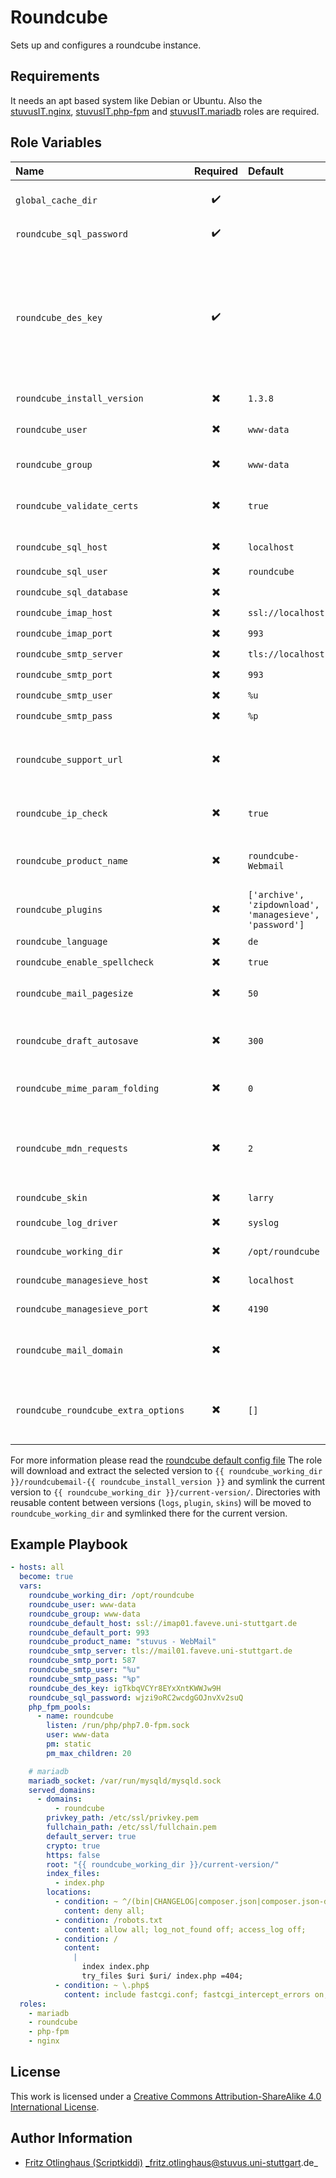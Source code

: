 # Roundcube

Sets up and configures a roundcube instance.


## Requirements

It needs an apt based system like Debian or Ubuntu. Also the [stuvusIT.nginx](https://github.com/stuvusIT/nginx), [stuvusIT.php-fpm](https://github.com/stuvusIT/php-fpm) and [stuvusIT.mariadb](https://github.com/stuvusIT/mariadb) roles are required.


## Role Variables

| Name                                | Required                 | Default                                                                     | Description                                                                                                                                                                                     |
|:------------------------------------|:------------------------:|:----------------------------------------------------------------------------|:------------------------------------------------------------------------------------------------------------------------------------------------------------------------------------------------|
| `global_cache_dir`                  | :heavy_check_mark:       |                                                                             | Cache directory to download roundcube files to                                                                                                                                                  |
| `roundcube_sql_password`            | :heavy_check_mark:       |                                                                             | Password of the `roundcube_sql_user`                                                                                                                                                            |
| `roundcube_des_key`                 | :heavy_check_mark:       |                                                                             | This key is used to encrypt the users imap password which is stored in the session record (and the client cookie if remember password is enabled). Please provide a string of exactly 24 chars. |
| `roundcube_install_version`         | :heavy_multiplication_x: | `1.3.8`                                                                     | Version to install                                                                                                                                                                              |
| `roundcube_user`                    | :heavy_multiplication_x: | `www-data`                                                                  | Name of the user to be used for roundcube                                                                                                                                                       |
| `roundcube_group`                   | :heavy_multiplication_x: | `www-data`                                                                  | Group to be used for roundcube                                                                                                                                                                  |
| `roundcube_validate_certs`          | :heavy_multiplication_x: | `true`                                                                      | Should roundcube validate certs during connection to the mail server                                                                                                                            |
| `roundcube_sql_host`                | :heavy_multiplication_x: | `localhost`                                                                 | Host of for the database                                                                                                                                                                        |
| `roundcube_sql_user`                | :heavy_multiplication_x: | `roundcube`                                                                 | Database user                                                                                                                                                                                   |
| `roundcube_sql_database`            | :heavy_multiplication_x: |                                                                             | Database name                                                                                                                                                                                   |
| `roundcube_imap_host`               | :heavy_multiplication_x: | `ssl://localhost`                                                           | Imap server                                                                                                                                                                                     |
| `roundcube_imap_port`               | :heavy_multiplication_x: | `993`                                                                       | Imap port                                                                                                                                                                                       |
| `roundcube_smtp_server`             | :heavy_multiplication_x: | `tls://localhost`                                                           | smtp server                                                                                                                                                                                     |
| `roundcube_smtp_port`               | :heavy_multiplication_x: | `993`                                                                       | smtp port                                                                                                                                                                                       |
| `roundcube_smtp_user`               | :heavy_multiplication_x: | `%u`                                                                        | smtp user                                                                                                                                                                                       |
| `roundcube_smtp_pass`               | :heavy_multiplication_x: | `%p`                                                                        | smtp password                                                                                                                                                                                   |
| `roundcube_support_url`             | :heavy_multiplication_x: | ` `                                                                         | Provide an URL where a user can get support for this Roundcube installation.                                                                                                                    |
| `roundcube_ip_check`                | :heavy_multiplication_x: | `true`                                                                      | check client IP in session authorization                                                                                                                                                        |
| `roundcube_product_name`            | :heavy_multiplication_x: | `roundcube-Webmail`                                                         | This is displayed on the login screen and in the window title                                                                                                                                   |
| `roundcube_plugins`                 | :heavy_multiplication_x: | `['archive', 'zipdownload', 'managesieve', 'password']`                     | A list of strings. Plugins that should be activated                                                                                                                                             |
| `roundcube_language`                | :heavy_multiplication_x: | `de`                                                                        | Language to use                                                                                                                                                                                 |
| `roundcube_enable_spellcheck`       | :heavy_multiplication_x: | `true`                                                                      | Enable spellcheck                                                                                                                                                                               |
| `roundcube_mail_pagesize`           | :heavy_multiplication_x: | `50`                                                                        | Mails to be displayed on one page                                                                                                                                                               |
| `roundcube_draft_autosave`          | :heavy_multiplication_x: | `300`                                                                       | After how many seconds roundcube should do an autosave                                                                                                                                          |
| `roundcube_mime_param_folding`      | :heavy_multiplication_x: | `0`                                                                         | Encoding of long/non-ascii attachment names                                                                                                                                                     |
| `roundcube_mdn_requests`            | :heavy_multiplication_x: | `2`                                                                         | Behavior if a received message requests a message delivery notification (read receipt)                                                                                                          |
| `roundcube_skin`                    | :heavy_multiplication_x: | `larry`                                                                     | Theme to be used                                                                                                                                                                                |
| `roundcube_log_driver`              | :heavy_multiplication_x: | `syslog`                                                                    | Where should roundcube log to.                                                                                                                                                                  |
| `roundcube_working_dir`             | :heavy_multiplication_x: | `/opt/roundcube`                                                            | Working dir for this installation                                                                                                                                                               |
| `roundcube_managesieve_host`        | :heavy_multiplication_x: | `localhost`                                                                 | Host of the sieve server.                                                                                                                                                                       |
| `roundcube_managesieve_port`        | :heavy_multiplication_x: | `4190`                                                                      | Port of the sieve server.                                                                                                                                                                       |
| `roundcube_mail_domain`             | :heavy_multiplication_x: | ` `                                                                         | This domain will be used to form e-mail addresses of new users.                                                                                                                                 |
| `roundcube_roundcube_extra_options` | :heavy_multiplication_x: | `[]`                                                                        | List of dicts each with a value and key option that will be written into the config file                                                                                                        |

For more information please read the [roundcube default config file](https://github.com/roundcube/roundcubemail/blob/master/config/defaults.inc.php)
The role will download and extract the selected version to `{{ roundcube_working_dir }}/roundcubemail-{{ roundcube_install_version }}` and symlink the current version to `{{ roundcube_working_dir }}/current-version/`.
Directories with reusable content between versions (`logs`, `plugin`, `skins`) will be moved to `roundcube_working_dir` and symlinked there for the current version.

## Example Playbook

```yml
- hosts: all
  become: true
  vars:
    roundcube_working_dir: /opt/roundcube
    roundcube_user: www-data
    roundcube_group: www-data
    roundcube_default_host: ssl://imap01.faveve.uni-stuttgart.de
    roundcube_default_port: 993
    roundcube_product_name: "stuvus - WebMail"
    roundcube_smtp_server: tls://mail01.faveve.uni-stuttgart.de
    roundcube_smtp_port: 587
    roundcube_smtp_user: "%u"
    roundcube_smtp_pass: "%p"
    roundcube_des_key: igTkbqVCYr8EYxXntKWWJw9H 
    roundcube_sql_password: wjzi9oRC2wcdgGOJnvXv2suQ
    php_fpm_pools:
      - name: roundcube
        listen: /run/php/php7.0-fpm.sock
        user: www-data
        pm: static
        pm_max_children: 20

    # mariadb
    mariadb_socket: /var/run/mysqld/mysqld.sock
    served_domains:
      - domains:
          - roundcube
        privkey_path: /etc/ssl/privkey.pem
        fullchain_path: /etc/ssl/fullchain.pem
        default_server: true
        crypto: true
        https: false
        root: "{{ roundcube_working_dir }}/current-version/"
        index_files:
          - index.php
        locations:
          - condition: ~ ^/(bin|CHANGELOG|composer.json|composer.json-dist|config|INSTALL|LICENSE|logs|README.md|SQL|temp|UPGRADING)/ 
            content: deny all;
          - condition: /robots.txt
            content: allow all; log_not_found off; access_log off;
          - condition: /
            content: 
              |
                index index.php
                try_files $uri $uri/ index.php =404;
          - condition: ~ \.php$
            content: include fastcgi.conf; fastcgi_intercept_errors on; fastcgi_pass unix:/run/php/php7.0-fpm.sock;
  roles:
    - mariadb
    - roundcube
    - php-fpm
    - nginx
```

## License

This work is licensed under a [Creative Commons Attribution-ShareAlike 4.0 International License](https://creativecommons.org/licenses/by-sa/4.0/).


## Author Information

- [Fritz Otlinghaus (Scriptkiddi)](https://github.com/scriptkiddi) _fritz.otlinghaus@stuvus.uni-stuttgart.de_
